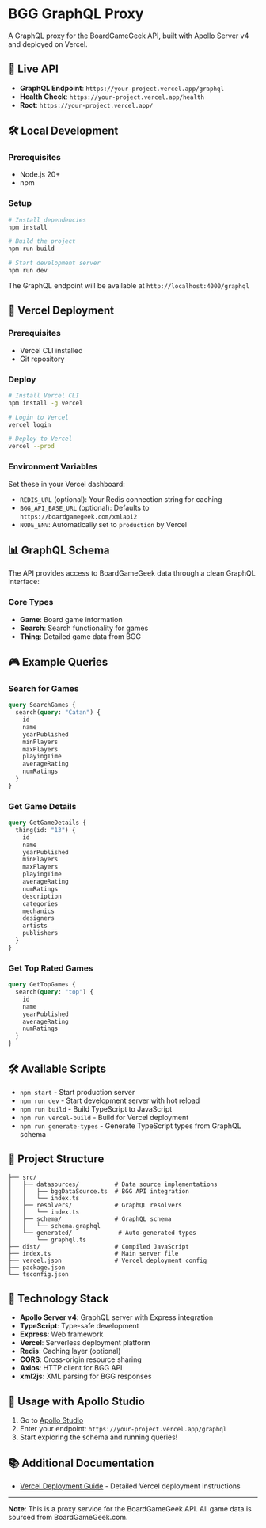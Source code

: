 # BGG GraphQL Proxy

A GraphQL proxy for the BoardGameGeek API, built with Apollo Server v4 and deployed on Vercel.

## 🚀 Live API

- **GraphQL Endpoint**: `https://your-project.vercel.app/graphql`
- **Health Check**: `https://your-project.vercel.app/health`
- **Root**: `https://your-project.vercel.app/`

## 🛠️ Local Development

### Prerequisites

- Node.js 20+
- npm

### Setup

```bash
# Install dependencies
npm install

# Build the project
npm run build

# Start development server
npm run dev
```

The GraphQL endpoint will be available at `http://localhost:4000/graphql`

## 🚀 Vercel Deployment

### Prerequisites

- Vercel CLI installed
- Git repository

### Deploy

```bash
# Install Vercel CLI
npm install -g vercel

# Login to Vercel
vercel login

# Deploy to Vercel
vercel --prod
```

### Environment Variables

Set these in your Vercel dashboard:

- `REDIS_URL` (optional): Your Redis connection string for caching
- `BGG_API_BASE_URL` (optional): Defaults to `https://boardgamegeek.com/xmlapi2`
- `NODE_ENV`: Automatically set to `production` by Vercel

## 📊 GraphQL Schema

The API provides access to BoardGameGeek data through a clean GraphQL interface:

### Core Types

- **Game**: Board game information
- **Search**: Search functionality for games
- **Thing**: Detailed game data from BGG

## 🎮 Example Queries

### Search for Games

```graphql
query SearchGames {
  search(query: "Catan") {
    id
    name
    yearPublished
    minPlayers
    maxPlayers
    playingTime
    averageRating
    numRatings
  }
}
```

### Get Game Details

```graphql
query GetGameDetails {
  thing(id: "13") {
    id
    name
    yearPublished
    minPlayers
    maxPlayers
    playingTime
    averageRating
    numRatings
    description
    categories
    mechanics
    designers
    artists
    publishers
  }
}
```

### Get Top Rated Games

```graphql
query GetTopGames {
  search(query: "top") {
    id
    name
    yearPublished
    averageRating
    numRatings
  }
}
```

## 🛠️ Available Scripts

- `npm start` - Start production server
- `npm run dev` - Start development server with hot reload
- `npm run build` - Build TypeScript to JavaScript
- `npm run vercel-build` - Build for Vercel deployment
- `npm run generate-types` - Generate TypeScript types from GraphQL schema

## 📁 Project Structure

```
├── src/
│   ├── datasources/          # Data source implementations
│   │   ├── bggDataSource.ts  # BGG API integration
│   │   └── index.ts
│   ├── resolvers/            # GraphQL resolvers
│   │   └── index.ts
│   ├── schema/               # GraphQL schema
│   │   └── schema.graphql
│   └── generated/             # Auto-generated types
│       └── graphql.ts
├── dist/                     # Compiled JavaScript
├── index.ts                  # Main server file
├── vercel.json               # Vercel deployment config
├── package.json
└── tsconfig.json
```

## 🔧 Technology Stack

- **Apollo Server v4**: GraphQL server with Express integration
- **TypeScript**: Type-safe development
- **Express**: Web framework
- **Vercel**: Serverless deployment platform
- **Redis**: Caching layer (optional)
- **CORS**: Cross-origin resource sharing
- **Axios**: HTTP client for BGG API
- **xml2js**: XML parsing for BGG responses

## 🎯 Usage with Apollo Studio

1. Go to [Apollo Studio](https://studio.apollographql.com/sandbox/explorer)
2. Enter your endpoint: `https://your-project.vercel.app/graphql`
3. Start exploring the schema and running queries!

## 📚 Additional Documentation

- [Vercel Deployment Guide](./VERCEL_DEPLOYMENT.md) - Detailed Vercel deployment instructions

---

**Note**: This is a proxy service for the BoardGameGeek API. All game data is sourced from BoardGameGeek.com.
